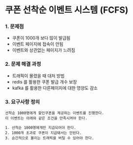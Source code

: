 # 쿠폰 선착순 이벤트 시스템 (FCFS)

### 1. 문제점
- 쿠폰이 1000개 보다 많이 발급됨
- 이벤트 페이지에 접속이 안됨
- 이벤트와 상관없는 페이지가 느려짐

### 2. 문제 해결 과정
- 트래픽이 몰렸을 때 대처 방법
- redis 를 활용한 쿠폰 발급 개수 보장
- kafka 를 활용한 다른페이지에 대한 영양도 감소

### 3. 요구사항 정의
```text
선착순 1000명에게 할인쿠폰을 제공하는 이벤트를 진행한다.
이 이벤트는 아래와 같은 조건을 만족시켜야 한다.

1. 선착순 1000명에게만 지급되어야 한다.
2. 1000개 초과로 쿠폰이 지급돼서는 안된다.
3. 순간적으로 몰리는 트래픽을 버틸 수 있어야 한다. 
```
